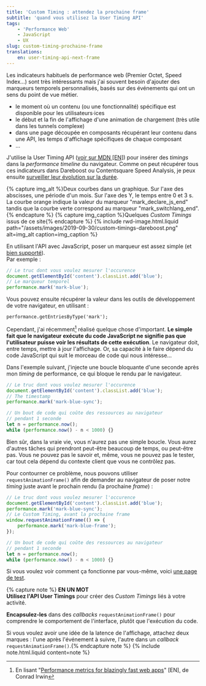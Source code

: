 ```yaml
---
title: 'Custom Timing : attendez la prochaine frame'
subtitle: 'quand vous utilisez la User Timing API'
tags:
    - 'Performance Web'
    - JavaScript
    - UX
slug: custom-timing-prochaine-frame
translations:
    en: user-timing-api-next-frame
---
```


Les indicateurs habituels de performance web (Premier Octet, Speed Index...) sont très intéressants mais j'ai souvent besoin d'ajouter des marqueurs temporels personnalisés, basés sur des événements qui ont un sens du point de vue métier.

-   le moment où un contenu (ou une fonctionnalité) spécifique est disponible pour les utilisateurs·ices
-   le début et la fin de l'affichage d'une animation de chargement (très utile dans les tunnels complexe)
-   dans une page découpée en composants récupérant leur contenu dans une API, les temps d'affichage spécifiques de chaque composant
-   …

<!-- more -->

J'utilise la User Timing API ([voir sur <abbr title="Mozilla Developer Network" lang="en">MDN</abbr> [EN]](https://developer.mozilla.org/en-US/docs/Web/API/User_Timing_API)) pour insérer des <i lang="en">timings</i> dans la <i lang="en">performance timeline</i> du navigateur. Comme on peut récupérer tous ces indicateurs dans Dareboost ou Contentsquare Speed Analysis, je peux ensuite [surveiller leur évolution sur la durée](https://blog.dareboost.com/fr/2018/05/monitoring-custom-timings/).

{% capture img_alt %}Deux courbes dans un graphique. Sur l'axe des abscisses, une période d'un mois. Sur l'axe des Y, le temps entre 0 et 3 s. La courbe orange indique la valeur du marqueur "mark_declare_js_end" tandis que la courbe verte correspond au marqueur "mark_switchlang_end".{% endcapture %} {% capture img_caption %}Quelques <i lang="en">Custom Timings</i> issus de ce site{% endcapture %} {% include rwd-image.html.liquid
path="/assets/images/2019-09-30/custom-timings-dareboost.png"
alt=img_alt
caption=img_caption
%}

En utilisant l'API avec JavaScript, poser un marqueur est assez simple (et [bien supporté](https://caniuse.com/#feat=user-timing)).  
Par exemple :

```js
// Le truc dont vous voulez mesurer l'occurence
document.getElementById('content').classList.add('blue');
// Le marqueur temporel
performance.mark('mark-blue');
```

Vous pouvez ensuite récupérer la valeur dans les outils de développement de votre navigateur, en utilisant :

```
performance.getEntriesByType('mark');
```

Cependant, j'ai récemment[^1] réalisé quelque chose d'important. **Le simple fait que le navigateur exécute du code JavaScript ne signifie pas que l'utilisateur puisse voir les résultats de cette exécution**. Le navigateur doit, entre temps, mettre à jour l'affichage. Or, sa capacité à le faire dépend du code JavaScript qui suit le morceau de code qui nous intéresse…

[^1]: En lisant "[Performance metrics for blazingly fast web apps](https://blog.superhuman.com/performance-metrics-for-blazingly-fast-web-apps-ec12efa26bcb)" [EN], de Conrad Irwin

Dans l'exemple suivant, j'injecte une boucle bloquante d'une seconde après mon <i lang="en">timing</i> de performance, ce qui bloque le rendu par le navigateur.

```js
// Le truc dont vous voulez mesurer l'occurence
document.getElementById('content').classList.add('blue');
// The timestamp
performance.mark('mark-blue-sync');

// Un bout de code qui coûte des ressources au navigateur
// pendant 1 seconde
let n = performance.now();
while (performance.now() - n < 1000) {}
```

Bien sûr, dans la vraie vie, vous n'aurez pas une simple boucle. Vous aurez d'autres tâches qui prendront peut-être beaucoup de temps, ou peut-être pas. Vous ne pouvez pas le savoir et, même, vous ne pouvez pas le tester, car tout cela dépend du contexte client que vous ne contrôlez pas.

Pour contourner ce problème, nous pouvons utiliser `requestAnimationFrame()` afin de demander au navigateur de poser notre <i lang="en">timing</i> juste avant le prochain rendu (la prochaine <i lang="en">frame</i>) :

```js
// Le truc dont vous voulez mesurer l'occurence
document.getElementById('content').classList.add('blue');
performance.mark('mark-blue-sync');
// Le Custom Timing, avant la prochaine frame
window.requestAnimationFrame(() => {
    performance.mark('mark-blue-frame');
});

// Un bout de code qui coûte des ressources au navigateur
// pendant 1 seconde
let n = performance.now();
while (performance.now() - n < 1000) {}
```

Si vous voulez voir comment ça fonctionne par vous-même, voici [une page de test](https://tests.boris.schapira.dev/perfmark-animationframe/).

{% capture note %} **EN UN MOT**  
**Utilisez l'API User Timings** pour créer des <i lang="en">Custom Timings</i> liés à votre activité.

**Encapsulez-les** dans des <i lang="en">callbacks</i> `requestAnimationFrame()` pour comprendre le comportement de l'interface, plutôt que l'exécution du code.

Si vous voulez avoir une idée de la latence de l'affichage, attachez deux marques : l'une après l'événement à suivre, l'autre dans un <i lang="en">callback</i> `requestAnimationFrame()`.{% endcapture note %} {% include note.html.liquid content=note %}
